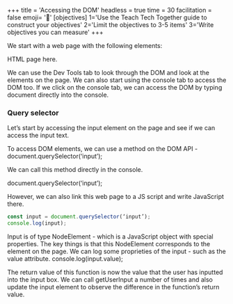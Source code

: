 +++
title = 'Accessing the DOM'
headless = true
time = 30
facilitation = false
emoji= '🧩'
[objectives]
    1='Use the Teach Tech Together guide to construct your objectives'
    2='Limit the objectives to 3-5 items'
    3='Write objectives you can measure'
+++

We start with a web page with the following elements:

HTML page here.

We can use the Dev Tools tab to look through the DOM and look at the elements on the page.
We can also start using the console tab to access the DOM too. If we click on the console tab, we can access the DOM by typing document directly into the console.

### Query selector

Let’s start by accessing the input element on the page and see if we can access the input text.

To access DOM elements, we can use a method on the DOM API - document.querySelector(‘input’);

We can call this method directly in the console.

document.querySelector(‘input’);

However, we can also link this web page to a JS script and write JavaScript there.

```js
const input = document.querySelector(‘input’);
console.log(input);
```

Input is of type NodeElement - which is a JavaScript object with special properties. The key things is that this NodeElement corresponds to the element on the page. We can log some proprieties of the input - such as the value attribute.
console.log(input.value);

The return value of this function is now the value that the user has inputted into the input box. We can call getUserInput a number of times and also update the input element to observe the difference in the function’s return value.
